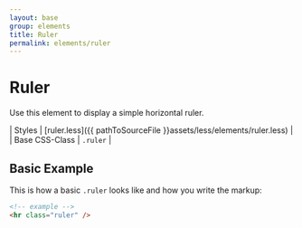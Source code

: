 ```yaml
---
layout: base
group: elements
title: Ruler
permalink: elements/ruler
---
```


# Ruler

<p class="intro">Use this element to display a simple horizontal ruler.</p>

| Styles         | [ruler.less]({{ pathToSourceFile }}assets/less/elements/ruler.less) |
| Base CSS-Class | `.ruler`                                                            |

## Basic Example

This is how a basic `.ruler` looks like and how you write the markup:

```html
<!-- example -->
<hr class="ruler" />
```